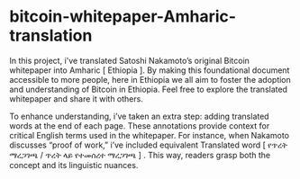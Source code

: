 # bitcoin-whitepaper-Amharic-translation
In this project, i've translated Satoshi Nakamoto’s original Bitcoin whitepaper into Amharic [ Ethiopia ]. By making this foundational document accessible to more people, here in Ethiopia we all aim to foster the adoption and understanding of Bitcoin in Ethiopia. Feel free to explore the translated whitepaper and share it with others.

To enhance understanding, i’ve taken an extra step: adding translated words at the end of each page. These annotations provide context for critical English terms used in the whitepaper.
For instance, when Nakamoto discusses “proof of work,” i’ve included equivalent Translated word [ የጥረት ማረጋገጫ / ጥረት ላይ የተመሰረተ ማረጋገጫ ] . This way, readers grasp both the concept and its linguistic nuances.
